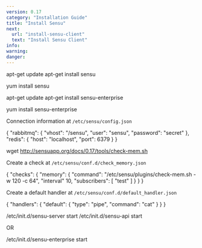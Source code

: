 ```yaml
---
version: 0.17
category: "Installation Guide"
title: "Install Sensu"
next:
  url: "install-sensu-client"
  text: "Install Sensu Client"
info:
warning:
danger:
---
```


apt-get update
apt-get install sensu

yum install sensu


apt-get update
apt-get install sensu-enterprise

yum install sensu-enterprise


Connection information at `/etc/sensu/config.json`

{
  "rabbitmq": {
    "vhost": "/sensu",
    "user": "sensu",
    "password": "secret"
  },
  "redis": {
    "host": "localhost",
    "port": 6379
  }
}

wget http://sensuapp.org/docs/0.17/tools/check-mem.sh

Create a check at `/etc/sensu/conf.d/check_memory.json`

{
  "checks": {
    "memory": {
      "command": "/etc/sensu/plugins/check-mem.sh -w 120 -c 64",
      "interval" 10,
      "subscribers": [
        "test"
      ]
    }
  }
}

Create a default handler at `/etc/sensu/conf.d/default_handler.json`

{
  "handlers": {
    "default": {
      "type": "pipe",
      "command": "cat"
    }
  }
}


/etc/init.d/sensu-server start
/etc/init.d/sensu-api start

OR

/etc/init.d/sensu-enterprise start

